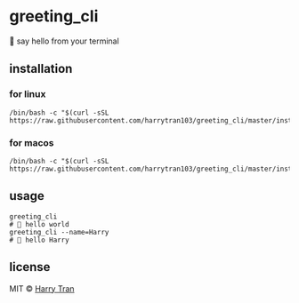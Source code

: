 # greeting_cli

👋 say hello from your terminal

## installation

### for linux

```shell script
/bin/bash -c "$(curl -sSL https://raw.githubusercontent.com/harrytran103/greeting_cli/master/install_linux.sh)"
```

### for macos

```shell script
/bin/bash -c "$(curl -sSL https://raw.githubusercontent.com/harrytran103/greeting_cli/master/install_macos.sh)"
```

## usage

```shell script
greeting_cli
# 👋 hello world
greeting_cli --name=Harry
# 👋 hello Harry
```

## license

MIT © [Harry Tran](https://github.com/harrytran103)

